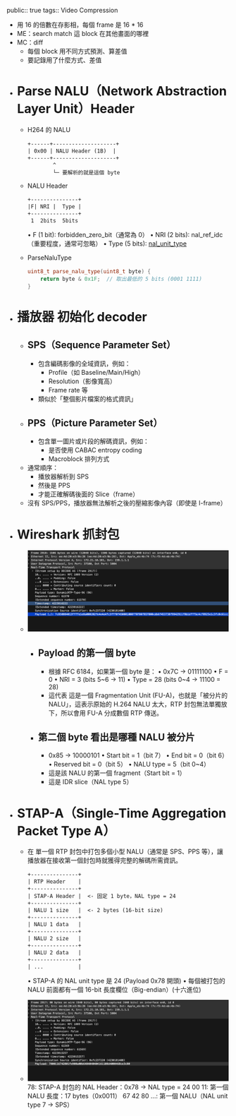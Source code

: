 public:: true
tags:: Video Compression

- 用 16 的倍數在存影相，每個 frame 是 16 * 16
- ME：search match 這 block 在其他畫面的哪裡
- MC：diff
	- 每個 block 用不同方式預測、算差值
	- 要記錄用了什麼方式、差值
- # Parse NALU（Network Abstraction Layer Unit）Header
	- H264 的 NALU
	  
	  ```
	  +------+--------------------+
	  | 0x00 | NALU Header (1B)  |
	  +------+--------------------+
	          ^
	          └─ 要解析的就是這個 byte
	  ```
	- NALU Header
	  
	  ```
	  +---------------+
	  |F| NRI |  Type |
	  +---------------+
	   1  2bits  5bits
	  ```
	  	•	F (1 bit): forbidden_zero_bit（通常為 0）
	  	•	NRI (2 bits): nal_ref_idc（重要程度，通常可忽略）
	  	•	Type (5 bits): [nal_unit_type](((675a88b9-0350-452b-87d6-0cfc9581509a)))
	- ParseNaluType
	  
	  ```cpp
	  uint8_t parse_nalu_type(uint8_t byte) {
	      return byte & 0x1F;  // 取出最低的 5 bits (0001 1111)
	  }
	  ```
- # 播放器 初始化 decoder
	- ## SPS（Sequence Parameter Set）
		- 包含編碼影像的全域資訊，例如：
			- Profile（如 Baseline/Main/High）
			- Resolution（影像寬高）
			- Frame rate 等
		- 類似於「整個影片檔案的格式資訊」
	- ## PPS（Picture Parameter Set）
		- 包含單一圖片或片段的解碼資訊，例如：
			- 是否使用 CABAC entropy coding
			- Macroblock 排列方式
	- 通常順序：
		- 播放器解析到 SPS
		- 然後是 PPS
		- 才能正確解碼後面的 Slice（frame）
	- 沒有 SPS/PPS，播放器無法解析之後的壓縮影像內容（即使是 I-frame）
- # Wireshark 抓封包
	- ![image.png](../assets/image_1747105116591_0.png)
		- ## Payload 的第一個 byte
			- 根據 RFC 6184，如果第一個 byte 是：
			  •	0x7C → 01111100
			  •	F = 0
			  •	NRI = 3 (bits 5~6 → 11)
			  •	Type = 28 (bits 0~4 → 11100 = 28)
			- 這代表 這是一個 Fragmentation Unit (FU-A)，也就是「被分片的 NALU」，這表示原始的 H.264 NALU 太大，RTP 封包無法單獨放下，所以會用 FU-A 分成數個 RTP 傳送。
		- ## 第二個 byte 看出是哪種 NALU 被分片
			- 0x85 → 10000101
			  •	Start bit = 1（bit 7）
			  •	End bit = 0（bit 6）
			  •	Reserved bit = 0（bit 5）
			  •	NALU type = 5（bit 0~4）
			- 這是該 NALU 的第一個 fragment（Start bit = 1）
			- 這是 IDR slice（NAL type 5）
- # STAP-A（Single-Time Aggregation Packet Type A）
	- 在 單一個 RTP 封包中打包多個小型 NALU（通常是 SPS、PPS 等），讓播放器在接收第一個封包時就獲得完整的解碼所需資訊。
	  
	  ```
	  +---------------+
	  | RTP Header    |
	  +---------------+
	  | STAP-A Header |  <- 固定 1 byte，NAL type = 24
	  +---------------+
	  | NALU 1 size   |  <- 2 bytes (16-bit size)
	  +---------------+
	  | NALU 1 data   |
	  +---------------+
	  | NALU 2 size   |
	  +---------------+
	  | NALU 2 data   |
	  +---------------+
	  | ...           |
	  ```
	  	•	STAP-A 的 NAL unit type 是 24 (Payload 0x78 開頭)
	  	•	每個被打包的 NALU 前面都有一個 16-bit 長度欄位（Big-endian）(十六進位)
	- ![image.png](../assets/image_1747106635268_0.png)
	  78: STAP-A 封包的 NAL Header：0x78 → NAL type = 24
	  00 11: 第一個 NALU 長度：17 bytes（0x0011）
	  67 42 80 ...: 第一個 NALU（NAL unit type 7 → SPS）